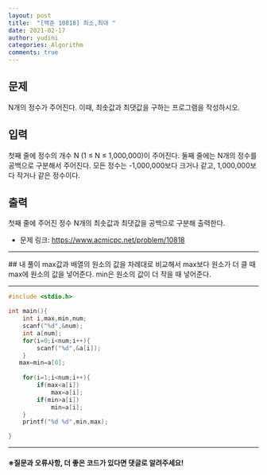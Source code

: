 ```yaml
---
layout: post
title:  "[백준 10818] 최소,최대 "
date: 2021-02-17
author: yudini
categories: Algorithm
comments: true
---
```


## 문제

N개의 정수가 주어진다. 이때, 최솟값과 최댓값을 구하는 프로그램을 작성하시오.

## 입력

첫째 줄에 정수의 개수 N (1 ≤ N ≤ 1,000,000)이 주어진다. 둘째 줄에는 N개의 정수를 공백으로 구분해서 주어진다. 모든 정수는 -1,000,000보다 크거나 같고, 1,000,000보다 작거나 같은 정수이다.

## 출력

첫째 줄에 주어진 정수 N개의 최솟값과 최댓값을 공백으로 구분해 출력한다.

* 문제 링크: <https://www.acmicpc.net/problem/10818>


<hr>
## 내 풀이
max값과 배열의 원소의 값을 차례대로 비교해서 max보다 원소가 더 클 때 max에 원소의 값을 넣어준다.
min은 원소의 값이 더 작을 때 넣어준다.

<hr>

~~~c++
#include <stdio.h>                                                                     

int main(){
    int i,max,min,num;
    scanf("%d",&num);
    int a[num];
    for(i=0;i<num;i++){
        scanf("%d",&a[i]);
    }
   max=min=a[0];
    
    for(i=1;i<num;i++){
        if(max<a[i])
            max=a[i];
        if(min>a[i])
            min=a[i];
    }
    printf("%d %d",min,max);

}
~~~

<hr>


<h4>&#8251;질문과 오류사항, 더 좋은 코드가 있다면 댓글로 알려주세요!</h4>
